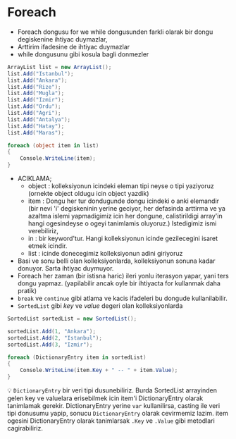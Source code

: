 # Foreach

* Foreach dongusu for we while dongusunden farkli olarak bir dongu degiskenine ihtiyac duymazlar, 
* Arttirim ifadesine de ihtiyac duymazlar
* while dongusunu gibi kosula bagli donmezler
```C#
ArrayList list = new ArrayList();
list.Add("Istanbul");
list.Add("Ankara");
list.Add("Rize");
list.Add("Mugla");
list.Add("Izmir");
list.Add("Ordu");
list.Add("Agri");
list.Add("Antalya");
list.Add("Hatay");
list.Add("Maras");

foreach (object item in list)
{
    Console.WriteLine(item);
}
```
* ACIKLAMA;
    * object : kolleksiyonun icindeki eleman tipi neyse o tipi yaziyoruz (ornekte object oldugu icin object yazdik)
    * item : Dongu her tur dondugunde dongu icindeki o anki elemandir (bir nevi 'i' degiskeninin yerine geciyor, her defasinda arttirma ve ya azaltma islemi yapmadigimiz icin her dongune, calistirildigi array'in hangi ogesindeyse o ogeyi tanimlamis oluyoruz.) Istedigimiz ismi verebiliriz,
    * in : bir keyword'tur. Hangi kolleksiyonun icinde gezilecegini isaret etmek icindir.
    * list : icinde donecegimiz kolleksiyonun adini giriyoruz
* Basi ve sonu belli olan kolleksiyonlarda, kolleksiyonun sonuna kadar donuyor. Sarta ihtiyac duymuyor.
* Foreach her zaman (bir istisna haric) ileri yonlu iterasyon yapar, yani ters dongu yapmaz. (yapilabilir ancak oyle bir ihtiyacta for kullanmak daha pratik)
* `break` ve `continue` gibi atlama ve kacis ifadeleri bu dongude kullanilabilir. 
* `SortedList` gibi *key* ve *value* degeri olan kolleksiyonlarda 
```C#
SortedList sortedList = new SortedList();

sortedList.Add(1, "Ankara");
sortedList.Add(2, "Istanbul");
sortedList.Add(3, "Izmir");

foreach (DictionaryEntry item in sortedList)
{
    Console.WriteLine(item.Key + " -- " + item.Value);
}
```
:bulb: `DictionaryEntry` bir veri tipi dusunebiliriz. Burda SortedList arrayinden gelen key ve valuelara erisebilmek icin item'i DictionaryEntry olarak tanimlamak gerekir. DictionaryEntry yerine `var` kullanilirsa, casting ile veri tipi donusumu yapip, sonucu `DictionaryEntry` olarak cevirmemiz lazim. item ogesini DictionaryEntry olarak tanimlarsak `.Key` ve `.Value` gibi metodlari cagirabiliriz. 